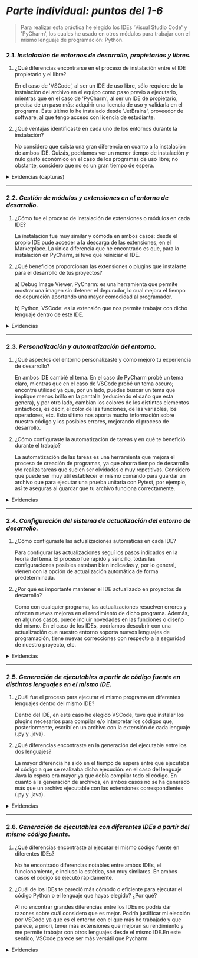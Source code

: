 # ***Parte individual: puntos del 1-6***

> Para realizar esta práctica he elegido los IDEs 'Visual Studio Code' y 'PyCharm', los cuales
> he usado en otros módulos para trabajar con el mismo lenguaje de programación: Python.

### **2.1.** _Instalación de entornos de desarrollo, propietarios y libres._
	
1. ¿Qué diferencias encontrarse en el proceso de instalación entre el IDE propietario y el libre?

	En el caso de 'VSCode', al ser un IDE de uso libre, sólo requiere de la instalación del archivo en el equipo como paso previo a ejecutarlo, mientras que en el caso de 'PyCharm', al ser un IDE de propietario, precisa de un paso más: adquirir una licencia de uso y validarla en el programa. Este último lo he instalado desde 'JetBrains', proveedor de software, al que tengo acceso con licencia de estudiante.


2. ¿Qué ventajas identificaste en cada uno de los entornos durante la instalación?

	No considero que exista una gran diferencia en cuanto a la instalación de ambos IDE. Quizás, podríamos ver un menor tiempo de instalación y nulo gasto económico en el caso de los programas de uso libre; no obstante, considero que no es un gran tiempo de espera.

<details>
<summary> 
 Evidencias (capturas)
</summary>
*** INSTALACIÓN VSCODE ***
	
![Instalación visual 1](Capturas/Captura%20de%20pantalla%202024-11-15%20095457.png)
![Instalación visual 2](Capturas/Captura%20de%20pantalla%202024-11-15%20095552.png?raw=true)
![Instalación visual 3](https://github.com/Lmrocio/Practica_2.2./blob/main/Rocio/Capturas/Captura%20de%20pantalla%202024-11-15%20095657.png?raw=true)
![Instalación visual 4](https://github.com/Lmrocio/Practica_2.2./blob/main/Rocio/Capturas/Captura%20de%20pantalla%202024-11-15%20095713.png?raw=true)
![Instalación visual 5](https://github.com/Lmrocio/Practica_2.2./blob/main/Rocio/Capturas/Captura%20de%20pantalla%202024-11-15%20095826.png?raw=true)

*** INSTALACIÓN PYCHARM ***

![Instalación Pycharm 1](https://github.com/Lmrocio/Practica_2.2./blob/main/Rocio/Capturas/Captura%20de%20pantalla%202024-11-15%20095846.png?raw=true)
![Instalción Pycharm 2](https://github.com/Lmrocio/Practica_2.2./blob/main/Rocio/Capturas/Captura%20de%20pantalla%202024-11-15%20095911.png?raw=true)
La aplicación de JetBrains la tenía instalada por otro módulo, por ello no he podido capturar todos los pasos necesarios para la instalación (como el paso de introducir la licencia de uso).
</details>

---

### **2.2.**  _Gestión de módulos y extensiones en el entorno de desarrollo._

1. ¿Cómo fue el proceso de instalación de extensiones o módulos en cada IDE?
   
	La instalación fue muy similar y cómoda en ambos casos: desde el propio IDE pude acceder a la descarga de las extensiones, en el Marketplace. La única diferencia que he encontrado es que, para la instalación en PyCharm, sí tuve que reiniciar el IDE. 
 
2. ¿Qué beneficios proporcionan las extensiones o plugins que instalaste para el desarrollo de tus proyectos?
   
	a) Debug Image Viewer, PyCharm: es una herramienta que permite mostrar una imagen sin detener el depurador, lo cual mejora el tiempo de depuración aportando una mayor comodidad al programador.

	b) Python, VSCode: es la extensión que nos permite trabajar con dicho lenguaje dentro de este IDE.

<details>	
<summary> 	
 Evidencias
</summary>
	
*** INSTALACIÓN EN PYCHARM ***
	
![pycharm 1](https://github.com/Lmrocio/Practica_2.2./blob/main/Rocio/Capturas/Captura%20de%20pantalla%202024-11-15%20095942.png?raw=true)
![pycharm 2](https://github.com/Lmrocio/Practica_2.2./blob/main/Rocio/Capturas/Captura%20de%20pantalla%202024-11-15%20100004.png?raw=true)
![pycharm 3](https://github.com/Lmrocio/Practica_2.2./blob/main/Rocio/Capturas/Captura%20de%20pantalla%202024-11-15%20100053.png?raw=true)
![pycharm 4](https://github.com/Lmrocio/Practica_2.2./blob/main/Rocio/Capturas/Captura%20de%20pantalla%202024-11-15%20100118.png?raw=true)

*** INSTALACIÓN EN VSCODE ***
![vscode 1](https://github.com/Lmrocio/Practica_2.2./blob/main/Rocio/Capturas/Captura%20de%20pantalla%202024-11-15%20100151.png?raw=true)
![vscode 2](https://github.com/user-attachments/assets/438e1101-c4c3-4fe4-a963-e6ddde1afad4)

</details>

---

### **2.3.** _Personalización y automatización del entorno._

1. ¿Qué aspectos del entorno personalizaste y cómo mejoró tu experiencia de desarrollo?
   
	En ambos IDE cambié el tema. En el caso de PyCharm probé un tema claro, mientras que en el caso de VSCode probé un tema oscuro; encontré utilidad ya que, por un lado, puedes buscar un tema que implique menos brillo en la pantalla (reduciendo el daño que esta genera), y por otro lado, cambian los colores de los distintos elementos sintácticos, es decir, el color de las funciones, de las variables, los operadores, etc. Esto último nos aporta mucha información sobre nuestro código y los posibles errores, mejorando el proceso de desarrollo.

2. ¿Cómo configuraste la automatización de tareas y en qué te benefició durante el trabajo?

	La automatización de las tareas es una herramienta que mejora el proceso de creación de programas, ya que ahorra tiempo de desarrollo y/o realiza tareas que suelen ser olvidadas o muy repetitivas. Considero que puede ser muy útil establecer el mismo comando para guardar un archivo que para ejecutar una prueba unitaria con Pytest, por ejemplo, así te aseguras al guardar que tu archivo funciona correctamente. 

<details>
<summary>
Evidencias
</summary>
*** PERSONALIZACIÓN Y AUTOMATIZACIÓN EN VSCODE ***
	
![Personalización en VSCode](https://github.com/Lmrocio/Practica_2.2./blob/main/Rocio/Capturas/Captura%20de%20pantalla%202024-11-15%20100339.png?raw=true)
![Personalización en VSCode](https://github.com/Lmrocio/Practica_2.2./blob/main/Rocio/Capturas/Captura%20de%20pantalla%202024-11-15%20100305.png?raw=true)
![Personalización en VSCode](https://github.com/Lmrocio/Practica_2.2./blob/main/Rocio/Capturas/Captura%20de%20pantalla%202024-11-15%20100422.png?raw=true)
![Personalización en VSCode](https://github.com/Lmrocio/Practica_2.2./blob/main/Rocio/Capturas/Captura%20de%20pantalla%202024-11-15%20100454.png?raw=true)
![Automatización en VSCode](https://github.com/Lmrocio/Practica_2.2./blob/main/Rocio/Capturas/Captura%20de%20pantalla%202024-11-15%20100523.png?raw=true)
![Automatización en VSCode](https://github.com/Lmrocio/Practica_2.2./blob/main/Rocio/Capturas/Captura%20de%20pantalla%202024-11-15%20100554.png?raw=true)
![Automatización en VSCode](https://github.com/Lmrocio/Practica_2.2./blob/main/Rocio/Capturas/Captura%20de%20pantalla%202024-11-15%20100634.png?raw=true)
![Automatización en VSCode](https://github.com/Lmrocio/Practica_2.2./blob/main/Rocio/Capturas/Captura%20de%20pantalla%202024-11-15%20100700.png?raw=true)
![Automatización en VSCode](https://github.com/Lmrocio/Practica_2.2./blob/main/Rocio/Capturas/Captura%20de%20pantalla%202024-11-15%20100739.png?raw=true)
![Automatización en VSCode](https://github.com/Lmrocio/Practica_2.2./blob/main/Rocio/Capturas/Captura%20de%20pantalla%202024-11-15%20100803.png?raw=true)
![Automatización en VSCode](https://github.com/Lmrocio/Practica_2.2./blob/main/Rocio/Capturas/Captura%20de%20pantalla%202024-11-15%20100828.png?raw=true)
He tenido problemas para realizar la automatización en VSCode. Es cierto que las automatizzaciones predefinidas son muy sencillas de usar, sin embargo, en mi caso, he encontrado un poco más difícil definir una task desde cero. 

*** PERSONALIZACIÓN Y AUTOMATIZACIÓN EN PYCHARM ***
![Automatización en Pycharm](https://github.com/Lmrocio/Practica_2.2./blob/main/Rocio/Capturas/Captura%20de%20pantalla%202024-11-15%20100900.png?raw=true)
![Automatización en Pycharm](https://github.com/Lmrocio/Practica_2.2./blob/main/Rocio/Capturas/Captura%20de%20pantalla%202024-11-15%20100923.png?raw=true)
![Automatización en Pycharm](https://github.com/Lmrocio/Practica_2.2./blob/main/Rocio/Capturas/Captura%20de%20pantalla%202024-11-15%20100947.png?raw=true)
![Automatización en Pycharm](https://github.com/Lmrocio/Practica_2.2./blob/main/Rocio/Capturas/Captura%20de%20pantalla%202024-11-15%20101017.png?raw=true)
![Automatización en Pycharm](https://github.com/Lmrocio/Practica_2.2./blob/main/Rocio/Capturas/Captura%20de%20pantalla%202024-11-15%20101046.png?raw=true)

</details>

---

### **2.4.** _Configuración del sistema de actualización del entorno de desarrollo._

1. ¿Cómo configuraste las actualizaciones automáticas en cada IDE?
   
	Para configurar las actualizaciones seguí los pasos indicados en la teoría del tema. El proceso fue rápido y sencillo, todas las configuraciones posibles estaban bien indicadas y, por lo general, vienen con la opción de actualización automática de forma predeterminada.

2. ¿Por qué es importante mantener el IDE actualizado en proyectos de desarrollo?
   
	Como con cualquier programa, las actualizaciones resuelven errores y ofrecen nuevas mejoras en el rendimiento de dicho programa. Además, en algunos casos, puede incluir novedades en las funciones o diseño del mismo. En el caso de los IDEs, podríamos descubrir con una actualización que nuestro entorno soporta nuevos lenguajes de programación, tiene nuevas correcciones con respecto a la seguridad de nuestro proyecto, etc.

<details>
<summary>
Evidencias
</summary>
*** ACTUALIZACIÓN EN VSCODE ***
	
![Actualización en VSCode](https://github.com/Lmrocio/Practica_2.2./blob/main/Rocio/Capturas/Captura%20de%20pantalla%202024-11-15%20101113.png?raw=true)
![Actualización en VSCode](https://github.com/Lmrocio/Practica_2.2./blob/main/Rocio/Capturas/Captura%20de%20pantalla%202024-11-15%20101127.png?raw=true)
![Actualización en VSCode](https://github.com/Lmrocio/Practica_2.2./blob/main/Rocio/Capturas/Captura%20de%20pantalla%202024-11-15%20102050.png?raw=true)
![Actualización en VSCode](https://github.com/Lmrocio/Practica_2.2./blob/main/Rocio/Capturas/Captura%20de%20pantalla%202024-11-15%20102110.png?raw=true)
![Actualización en VSCode](https://github.com/Lmrocio/Practica_2.2./blob/main/Rocio/Capturas/Captura%20de%20pantalla%202024-11-15%20102120.png?raw=true)

*** ACTUALIZACIÓN EN PYCHARM ***
![Actualización en Pycharm](https://github.com/Lmrocio/Practica_2.2./blob/main/Rocio/Capturas/Captura%20de%20pantalla%202024-11-15%20102138.png?raw=true)
![Actualización en Pycharm](https://github.com/Lmrocio/Practica_2.2./blob/main/Rocio/Capturas/Captura%20de%20pantalla%202024-11-15%20102152.png?raw=true)

</details>

---

### **2.5.** _Generación de ejecutables a partir de código fuente en distintos lenguajes en el mismo IDE._

1. ¿Cuál fue el proceso para ejecutar el mismo programa en diferentes lenguajes dentro del mismo IDE?

	Dentro del IDE, en este caso he elegido VSCode, tuve que instalar los plugins necesarios para compilar e/o interpretar los códigos que, posteriormente, escribí en un archivo con la extensión de cada lenguaje (.py y .java).

2. ¿Qué diferencias encontraste en la generación del ejecutable entre los dos lenguajes?
   
	La mayor diferencia ha sido en el tiempo de espera entre que ejecutaba el código a que se realizaba dicha ejecución: en el caso del lenguaje Java la espera era mayor ya que debía compilar todo el código. En cuanto a la generación de archivos, en ambos casos no se ha generado más que un archivo ejecutable con las extensiones correspondientes (.py y .java).

<details>
<summary>
Evidencias
</summary>
*** PROGRAMA EN JAVA EN VSCODE ***	
	
![Java](https://github.com/Lmrocio/Practica_2.2./blob/main/Rocio/Capturas/Captura%20de%20pantalla%202024-11-15%20102238.png?raw=true)

*** PROGRAMA EN PYTHON EN VSCODE ***
![Python](https://github.com/Lmrocio/Practica_2.2./blob/main/Rocio/Capturas/Captura%20de%20pantalla%202024-11-15%20102258.png?raw=true)

*** COMPARACIÓN DE AMBOS LENGUAJES ***
![Comparación](https://github.com/Lmrocio/Practica_2.2./blob/main/Rocio/Capturas/Captura%20de%20pantalla%202024-11-15%20102313.png?raw=true)	
</details>

---

### **2.6.** _Generación de ejecutables con diferentes IDEs a partir del mismo código fuente._

1. ¿Qué diferencias encontraste al ejecutar el mismo código fuente en diferentes IDEs?
	
 	No he encontrado diferencias notables entre ambos IDEs, el funcionamiento, e incluso la estética, son muy similares. En ambos casos el código se ejecutó rápidamente. 

2. ¿Cuál de los IDEs te pareció más cómodo o eficiente para ejecutar el código Python o el lenguaje que hayas elegido? ¿Por qué?
   
	Al no encontrar grandes diferencias entre los IDEs no podría dar razones sobre cuál considero que es mejor. Podría justificar mi elección por VSCode ya que es el entorno con el que más he trabajado y que parece, a priori, tener más extensiones que mejoran su rendimiento y me permite trabajar con otros lenguajes desde el mismo IDE.En este sentido, VSCode parece ser más versátil que Pycharm.

<details>
<summary>
Evidencias
</summary>
*** CÓDIGO PYTHON EN VSCODE ***
	
![Python en VSCode](https://github.com/Lmrocio/Practica_2.2./blob/main/Rocio/Capturas/Captura%20de%20pantalla%202024-11-15%20102344.png?raw=true)

*** CÓDIGO PYTHON EN PYCHARM ***
![Python en PyCharm](https://github.com/Lmrocio/Practica_2.2./blob/main/Rocio/Capturas/Captura%20de%20pantalla%202024-11-15%20102403.png?raw=true)
</details>
